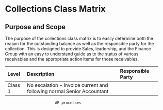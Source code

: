 # Collections Class Matrix

## Purpose and Scope

The purpose of the collections class matrix is to easily determine both the reason for the outstanding balance as well as the responsible party for the collection. This is designed to provide Sales, leadership, and the Finance Group with an easy to understand guide as to the status of various receivables and the appropriate action items for those receivables.

| <strong>Level</strong> | <strong>Description</strong>                                           | <strong>Responsible Party</strong> |
| :--------------------- | :--------------------------------------------------------------------- | :--------------------------------- |
| Class 1                | No escalation - invoice current and following normal Senior Accountant |

                           AR processes
